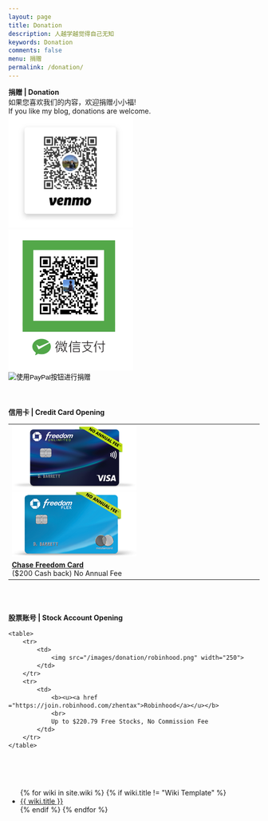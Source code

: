 ```yaml
---
layout: page
title: Donation
description: 人越学越觉得自己无知
keywords: Donation
comments: false
menu: 捐赠
permalink: /donation/
---
```



<div>
    <b>捐赠 | Donation</b>
    <br>
    如果您喜欢我们的内容，欢迎捐赠小小福! 
    <br>
    If you like my blog, donations are welcome.
    <br>
    <!-- Venmo donation -->
    <img src="/images/donation/pay_venmo.png" width="250">
    <br>
    <!-- Wechat donation -->
    <img src="/images/donation/pay_wechat.png" width="250">
    <br>
    <!-- Donation from Paypal -->
    <div>
        <form action="https://www.paypal.com/donate" method="post" target="_top">
        <input type="hidden" name="cmd" value="_donations" />
        <input type="hidden" name="business" value="7NHRKFZH4J59S" />
        <input type="hidden" name="currency_code" value="USD" />
        <input type="image" src="https://www.paypalobjects.com/zh_XC/i/btn/btn_donateCC_LG.gif" border="0" name="submit" title="PayPal - The safer, easier way to pay online!" alt="使用PayPal按钮进行捐赠" />
        <img alt="" border="0" src="https://www.paypal.com/zh_US/i/scr/pixel.gif" width="1" height="1" />
        </form>
    </div>
</div>
<br>
<br>
<br>



<div>
    <b>信用卡 | Credit Card Opening</b>
    <br>
    <table>
        <tr>
            <td>
                <img src="/images/donation/freedomunlimitedcard.png" width="250">
                <img src="/images/donation/freedomflexcard.png" width="250">
            </td>
        </tr>
        <tr>
            <td>
                <b><u><a href = "https://www.referyourchasecard.com/18f/Z5C0M0EEFS">Chase Freedom Card</a></u></b>
                <br>
                ($200 Cash back) No Annual Fee
            </td> 
        </tr>
    </table>
</div>
<br>
<br>
<br>



<div>
    <b>股票账号 | Stock Account Opening</b>
    <br>

    <table>
        <tr>
            <td>
                <img src="/images/donation/robinhood.png" width="250">
            </td>
        </tr>
        <tr>
            <td>
                <b><u><a href ="https://join.robinhood.com/zhentax">Robinhood</a></u></b>
                <br>
                Up to $220.79 Free Stocks, No Commission Fee
            </td> 
        </tr>
    </table>

</div>
<br>
<br>
<br>



 




<ul class="listing">
{% for wiki in site.wiki %}
{% if wiki.title != "Wiki Template" %}
<li class="listing-item"><a href="{{ site.url }}{{ wiki.url }}">{{ wiki.title }}</a></li>
{% endif %}
{% endfor %}
</ul>
